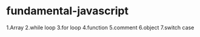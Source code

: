 # fundamental-javascript
1.Array
2.while loop
3.for loop
4.function
5.comment
6.object
7.switch case
